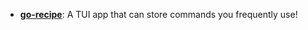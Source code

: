 - **[go-recipe](https://github.com/Tomlord1122/go-recipe)**: A TUI app that can store commands you frequently use!
